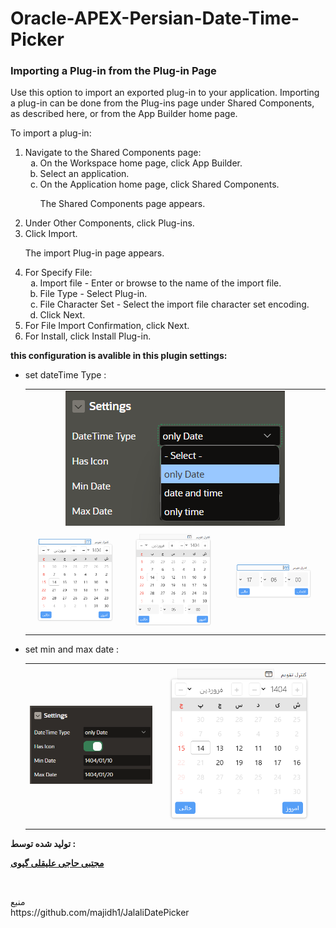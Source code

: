 # Oracle-APEX-Persian-Date-Time-Picker
<div class="props_rev_3">

<h3 class="sect3"><span class="enumeration_section"></span>Importing a Plug-in from the Plug-in Page</h3>
               <div>
                  <div class="p">Use this option to import an exported plug-in to your application. Importing a plug-in can be done from the Plug-ins page under Shared Components, as described here, or from the <span>App Builder</span> home page.
                  </div>
                  <!-- class="section" -->
                  <div class="section">
                     <p>To import a plug-in:</p>
                  </div>
                  <!-- class="section" -->
                  <ol>
                     <li class="stepexpand"><span>Navigate to the Shared Components page:</span><ol type="a">
                           <li class="substepexpand"><span>On the Workspace home page, click <span><span class="uicontrol bold">App Builder</span></span>.</span></li>
                           <li class="substepexpand"><span>Select an application. </span></li>
                           <li class="substepexpand"><span>On the Application home page, click <span class="uicontrol bold">Shared Components</span>.</span><div>
                                 <p>The Shared Components page appears. </p>
                              </div>
                           </li>
                        </ol>
                     </li>
                     <li class="stepexpand"><span>Under Other Components, click <span class="uicontrol bold">Plug-ins</span>.</span></li>
                     <li class="stepexpand"><span>Click <span class="uicontrol bold">Import</span>. </span><div>
                           <p>The import Plug-in page appears.</p>
                        </div>
                     </li>
                     <li class="stepexpand"><span>For Specify File:</span><ol type="a">
                           <li><span>Import file - Enter or browse to the name of the import file.</span></li>
                           <li><span>File Type - Select <span class="uicontrol bold">Plug-in</span>.</span></li>
                           <li><span>File Character Set - Select the import file character set encoding.</span></li>
                           <li><span>Click <span class="uicontrol bold">Next</span>.</span></li>
                        </ol>
                     </li>
                     <li class="stepexpand"><span>For File Import Confirmation, click <span class="uicontrol bold">Next</span>.</span></li>
                     <li class="stepexpand"><span>For Install, click <span class="uicontrol bold">Install Plug-in</span>.</span></li>
                  </ol>
               </div>
            </div>
<div>
<strong>this configuration is avalible in this plugin settings:</strong>
<ul>
	<li>
set dateTime Type :
  <table><tr><td colspan="3" align="center">
	<img src="https://github.com/mojtabagivi/Oracle-APEX-Persian-Date-Time-Picker/blob/main/images/configuration1.png">
</td></tr>
<tr>
	<td><img src="https://github.com/mojtabagivi/Oracle-APEX-Persian-Date-Time-Picker/blob/main/images/control-ui1.png"></td>
	<td><img src="https://github.com/mojtabagivi/Oracle-APEX-Persian-Date-Time-Picker/blob/main/images/control-ui2.png"></td>
	<td><img src="https://github.com/mojtabagivi/Oracle-APEX-Persian-Date-Time-Picker/blob/main/images/control-ui3.png"></td>
</tr>
</table>
	</li>
	<li>
set min and max date :
  <table>
<tr>
	<td>
		<img src="https://github.com/mojtabagivi/Oracle-APEX-Persian-Date-Time-Picker/blob/main/images/configuration2.png">
	</td>
	<td>
		<img src="https://github.com/mojtabagivi/Oracle-APEX-Persian-Date-Time-Picker/blob/main/images/control-ui4.png"> 
	</td>
</tr>
</table>
	</li>
</ul>	



</div>

<p><strong>تولید شده توسط : </strong></p>
<p><strong><a href="https://mojtabagivi.github.io/"  target="_blank">مجتبی حاجی علیقلی گیوی</a></strong></p>

</br>
<p>
<div>منبع</div>
https://github.com/majidh1/JalaliDatePicker
</p>
